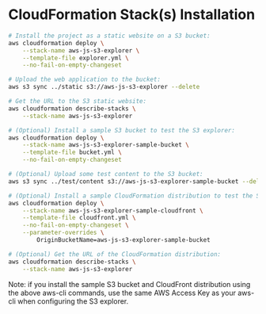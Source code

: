 # CloudFormation Stack(s) Installation

```sh
# Install the project as a static website on a S3 bucket:
aws cloudformation deploy \
    --stack-name aws-js-s3-explorer \
    --template-file explorer.yml \
    --no-fail-on-empty-changeset

# Upload the web application to the bucket:
aws s3 sync ../static s3://aws-js-s3-explorer --delete

# Get the URL to the S3 static website:
aws cloudformation describe-stacks \
    --stack-name aws-js-s3-explorer

# (Optional) Install a sample S3 bucket to test the S3 explorer:
aws cloudformation deploy \
    --stack-name aws-js-s3-explorer-sample-bucket \
    --template-file bucket.yml \
    --no-fail-on-empty-changeset

# (Optional) Upload some test content to the S3 bucket:
aws s3 sync ../test/content s3://aws-js-s3-explorer-sample-bucket --delete

# (Optional) Install a sample CloudFormation distribution to test the S3 explorer:
aws cloudformation deploy \
    --stack-name aws-js-s3-explorer-sample-cloudfront \
    --template-file cloudfront.yml \
    --no-fail-on-empty-changeset \
    --parameter-overrides \
        OriginBucketName=aws-js-s3-explorer-sample-bucket

# (Optional) Get the URL of the CloudFormation distribution:
aws cloudformation describe-stacks \
    --stack-name aws-js-s3-explorer

```

Note: if you install the sample S3 bucket and CloudFront distribution using the above aws-cli commands, use the same AWS Access Key as your aws-cli when configuring the S3 explorer.
